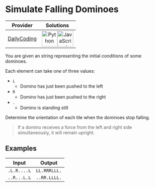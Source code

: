 # Simulate Falling Dominoes

<!-- INFO TABLE BEGIN -->

| Provider                                              | Solutions                                                                                                                                                                                                                                                                                                    |
| :---------------------------------------------------: | :----------------------------------------------------------------------------------------------------------------------------------------------------------------------------------------------------------------------------------------------------------------------------------------------------------: |
| [DailyCoding](../../../docs/providers/DailyCoding.md) | [<img src="https://res.cloudinary.com/rascaltwo/image/upload/v1631924087/python_xzdlti.svg" alt="Python" title="Python" width="50" />](solve.py)[<img src="https://res.cloudinary.com/rascaltwo/image/upload/v1631924076/javascript_ehszr7.svg" alt="JavaScript" title="JavaScript" width="50" />](solve.js) |

<!-- INFO TABLE END -->

You are given an string representing the initial conditions of some dominoes.

Each element can take one of three values:

- `L`
  - Domino has just been pushed to the left
- `R`
  - Domino has just been pushed to the right
- `.`
  - Domino is standing still

Determine the orientation of each tile when the dominoes stop falling.

> If a domino receives a force from the left and right side simultaneously, it will remain upright.

## Examples

| Input       | Output       |
| ----------- | ------------ |
| `.L.R....L` | `LL.RRRLLL.` |
| `..R...L.L` | `..RR.LLLL.` |
